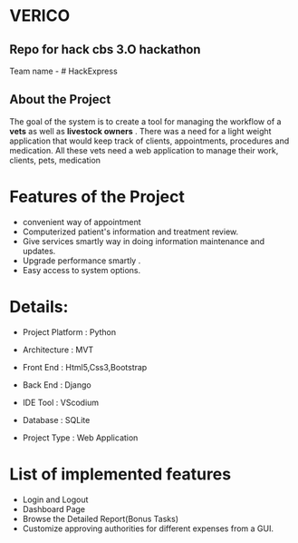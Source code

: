 # VERICO

## Repo for hack cbs 3.O hackathon

Team name - # HackExpress

## About the Project 
The goal of the system is to create a tool for managing the workflow of a **vets** as well as **livestock owners** . There was a need for a light weight application that would keep track of clients, appointments, procedures and medication. All these vets need a web application to manage their work, clients, pets, medication

# Features of the Project
- convenient way of appointment  
- Computerized patient's information and treatment review. 
- Give services smartly way in doing information maintenance and updates. 
- Upgrade performance smartly .
- Easy access to system options.

# Details:
- Project Platform	: Python
- Architecture  :  MVT

- Front End :	 Html5,Css3,Bootstrap
- Back End	: Django
- IDE Tool	: VScodium
- Database	: SQLite
- Project Type	: Web Application

# List of implemented features
- Login and Logout
- Dashboard Page
- Browse the Detailed Report(Bonus Tasks)
- Customize approving authorities for different expenses from a GUI.


